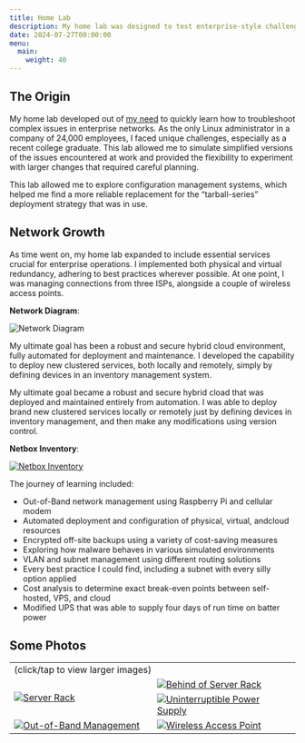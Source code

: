 ```yaml
---
title: Home Lab
description: My home lab was designed to test enterprise-style challenges
date: 2024-07-27T00:00:00
menu:
  main:
    weight: 40
---
```


The Origin
----------

My home lab developed out of [my need](/#about) to quickly learn how to
troubleshoot complex issues in enterprise networks. As the only Linux
administrator in a company of 24,000 employees, I faced unique challenges,
especially as a recent college graduate. This lab allowed me to simulate
simplified versions of the issues encountered at work and provided the
flexibility to experiment with larger changes that required careful planning.

This lab allowed me to explore configuration management systems, which helped
me find a more reliable replacement for the “tarball-series” deployment
strategy that was in use.

Network Growth
--------------

As time went on, my home lab expanded to include essential services crucial
for enterprise operations. I implemented both physical and virtual redundancy,
adhering to best practices wherever possible. At one point, I was managing
connections from three ISPs, alongside a couple of wireless access points.

**Network Diagram**:

![Network Diagram](/homelab/network.webp)

My ultimate goal has been a robust and secure hybrid cloud environment, fully automated for deployment and maintenance. I developed the capability to deploy new clustered services, both locally and remotely, simply by defining devices in an inventory management system.



My ultimate goal became a robust and secure hybrid cload that was deployed and
maintained entirely from automation. I was able to deploy brand new clustered
services locally or remotely just by defining devices in inventory management,
and then make any modifications using version control.

**Netbox Inventory**:

<a href="/homelab/netbox.webp">
   <img src="/homelab/netbox_thumb.webp" alt="Netbox Inventory"></a>

The journey of learning included:

- Out-of-Band network management using Raspberry Pi and cellular modem
- Automated deployment and configuration of physical, virtual, andcloud resources
- Encrypted off-site backups using a variety of cost-saving measures
- Exploring how malware behaves in various simulated environments
- VLAN and subnet management using different routing solutions
- Every best practice I could find, including a subnet with every silly option applied
- Cost analysis to determine exact break-even points between self-hosted, VPS, and cloud
- Modified UPS that was able to supply four days of run time on batter power

Some Photos
-----------

<table>
  <tr><td colspan="2">(click/tap to view larger images)</td></tr>
  <tr>
    <td rowspan="2" width="50%"><a href="/homelab/rack.webp">
        <img src="/homelab/rack_thumb.webp" alt="Server Rack"></a>
    </td>
    <td><a href="/homelab/rack_behind.webp">
        <img src="/homelab/rack_behind_thumb.webp" alt="Behind of Server Rack"></a>
    </td>
  </tr>
  <tr>
    <td><a href="/homelab/ups.webp">
        <img src="/homelab/ups_thumb.webp" alt="Uninterruptible Power Supply"></a>
    </td>
  <tr>
  <tr>
    <td><a href="/homelab/oob.webp">
        <img src="/homelab/oob_thumb.webp" alt="Out-of-Band Management"></a>
    </td>
    <td><a href="/homelab/wap.webp">
        <img src="/homelab/wap_thumb.webp" alt="Wireless Access Point"></a>
    </td>
  </tr>
</table>
